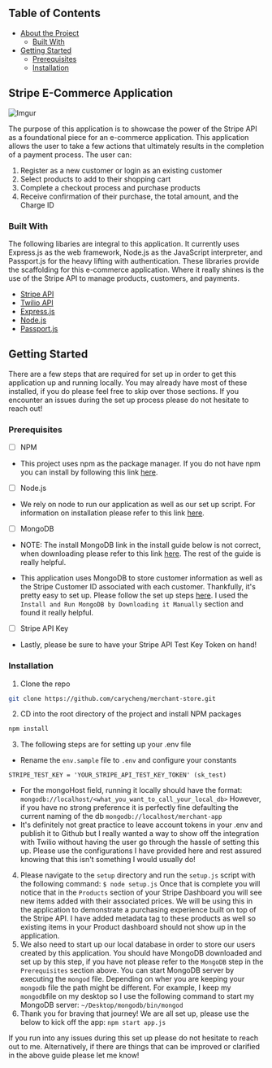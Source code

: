 <!-- TABLE OF CONTENTS -->
## Table of Contents

* [About the Project](#stripe-e-commerce-application)
  * [Built With](#built-with)
* [Getting Started](#getting-started)
  * [Prerequisites](#prerequisites)
  * [Installation](#installation)

## Stripe E-Commerce Application

![Imgur](https://i.imgur.com/fp8N5t7.png)

The purpose of this application is to showcase the power of the Stripe API as a foundational piece for an e-commerce application. This application allows the user to take a few actions that ultimately results in the completion of a payment process. The user can:

 1. Register as a new customer or login as an existing customer
 2. Select products to add to their shopping cart
 3. Complete a checkout process and purchase products
 4. Receive confirmation of their purchase, the total amount, and the Charge ID

### Built With
The following libaries are integral to this application. It currently uses Express.js as the web framework, Node.js as the JavaScript interpreter, and Passport.js for the heavy lifting with authentication. These libraries provide the scaffolding for this e-commerce application. Where it really shines is the use of the Stripe API to manage products, customers, and payments.

* [Stripe API](https://stripe.com/docs/api)
* [Twilio API](https://www.twilio.com/docs/usage/api)
* [Express.js](https://expressjs.com/)
* [Node.js](https://nodejs.org/en/)
* [Passport.js](http://www.passportjs.org/)

<!-- GETTING STARTED -->
## Getting Started

There are a few steps that are required for set up in order to get this application up and running locally. You may already have most of these installed, if you do please feel free to skip over those sections. If you encounter an issues during the set up process please do not hesitate to reach out!

### Prerequisites

 - [ ] NPM

- This project uses npm as the package manager.  If you do not have npm you can install by following this link [here](https://www.npmjs.com/get-npm).
 - [ ] Node.js

- We rely on node to run our application as well as our set up script. For information on installation please refer to this link [here](https://nodejs.org/en/download/).
 - [ ] MongoDB

- NOTE: The install MongoDB link in the install guide below is not correct, when downloading please refer to this link [here](https://www.mongodb.com/try/download/community). The rest of the guide is really helpful.

- This application uses MongoDB to store customer information as well as the Stripe Customer ID associated with each customer. Thankfully, it's pretty easy to set up. Please follow the set up steps [here](https://treehouse.github.io/installation-guides/mac/mongo-mac.html). I used the  ``Install and Run MongoDB by Downloading it Manually`` section and found it really helpful.
 - [ ] Stripe API Key

- Lastly, please be sure to have your Stripe API Test Key Token on hand!

### Installation

1. Clone the repo
```sh
git clone https://github.com/carycheng/merchant-store.git
```
2. CD into the root directory of the project and install NPM packages
```sh
npm install
```
3.  The following steps are for setting up your .env file

- Rename the `env.sample` file to `.env` and configure your constants
```
STRIPE_TEST_KEY = 'YOUR_STRIPE_API_TEST_KEY_TOKEN' (sk_test)
```

- For the mongoHost field, running it locally should have the format:
`mongodb://localhost/<what_you_want_to_call_your_local_db>`
However, if you have no strong preference it is perfectly fine defaulting the current naming of the db `mongodb://localhost/merchant-app`
- It's definitely not great practice to leave account tokens in your .env and publish it to Github but I really wanted a way to show off the integration with Twilio without having the user go through the hassle of setting this up. Please use the configurations I have provided here and rest assured knowing that this isn't something I would usually do!

4. Please navigate to the `setup` directory and run the `setup.js` script with the following command:
`$ node setup.js`
Once that is complete you will notice that in the `Products` section of your Stripe Dashboard you will see new items added with their associated prices. We will be using this in the application to demonstrate a purchasing experience built on top of the Stripe API. I have added metadata tag to these products as well so existing items in your Product dashboard should not show up in the application.
5. We also need to start up our local database in order to store our users created by this application. You should have MongoDB downloaded and set up by this step, if you have not please refer to the `MongoDB` step in the `Prerequisites` section above. You can start MongoDB server by executing the `mongod` file. Depending on wher you are keeping your `mongodb` file the path might be different. For example, I keep my `mongodb`file on my desktop so I use the following command to start my MongoDB server: `~/Desktop/mongodb/bin/mongod`
6. Thank you for braving that journey! We are all set up, please use the below to kick off the app: 
`npm start app.js`

If you run into any issues during this set up please do not hesitate to reach out to me. Alternatively, if there are things that can be improved or clarified in the above guide please let me know!

